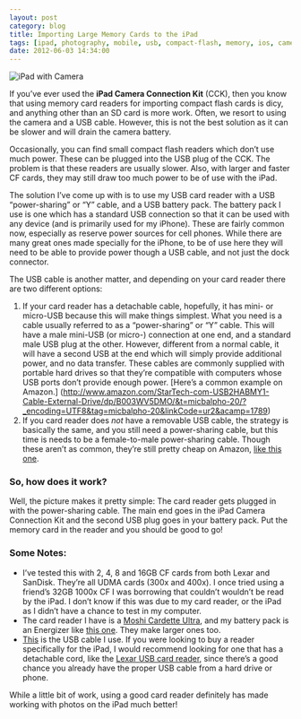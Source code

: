 ```yaml
---
layout: post
category: blog
title: Importing Large Memory Cards to the iPad
tags: [ipad, photography, mobile, usb, compact-flash, memory, ios, camera, import, aperture, iphoto]
date: 2012-06-03 14:34:00
---
```


![iPad with Camera](http://media.tumblr.com/tumblr_m522lv2XO31qjg6k8.jpg)


If you’ve ever used the **iPad Camera Connection Kit** (CCK), then you know that using memory card readers for importing compact flash cards is dicy, and anything other than an SD card is more work. Often, we resort to using the camera and a USB cable. However, this is not the best solution as it can be slower and will drain the camera battery.


Occasionally, you can find small compact flash readers which don’t use much power. These can be plugged into the USB plug of the CCK. The problem is that these readers are usually slower. Also, with larger and faster CF cards, they may still draw too much power to be of use with the iPad.

<!-- more -->

The solution I’ve come up with is to use my USB card reader with a USB “power-sharing” or “Y” cable, and a USB battery pack. The battery pack I use is one which has a standard USB connection so that it can be used with any device (and is primarily used for my iPhone). These are fairly common now, especially as reserve power sources for cell phones. While there are many great ones made specially for the iPhone, to be of use here they will need to be able to provide power though a USB cable, and not just the dock connector.


The USB cable is another matter, and depending on your card reader there are two different options:

1. If your card reader has a detachable cable, hopefully, it has mini- or micro-USB because this will make things simplest. What you need is a cable usually referred to as a “power-sharing” or “Y” cable. This will have a male mini-USB (or micro-) connection at one end, and a standard male USB plug at the other. However, different from a normal cable, it will have a second USB at the end which will simply provide additional power, and no data transfer. These cables are commonly supplied with portable hard drives so that they’re compatible with computers whose USB ports don’t provide enough power. [Here’s a common example on Amazon.] (http://www.amazon.com/StarTech-com-USB2HABMY1-Cable-External-Drive/dp/B003WV5DMO/&t=micbalpho-20/?_encoding=UTF8&tag=micbalpho-20&linkCode=ur2&acamp=1789)
2. If you card reader does <em>not</em> have a removable USB cable, the strategy is basically the same, and you still need a power-sharing cable, but this time is needs to be a female-to-male power-sharing cable. Though these aren’t as common, they’re still pretty cheap on Amazon, [like this one](http://www.amazon.com/gp/product/B0041CFFBM/&t=micbalpho-20/?ie=UTF8&tag=micbalpho-20&amp;linkCode=ur2&).

### So, how does it work? ###

Well, the picture makes it pretty simple: The card reader gets plugged in with the power-sharing cable. The main end goes in the iPad Camera Connection Kit and the second USB plug goes in your battery pack. Put the memory card in the reader and you should be good to go!


### Some Notes: ###

* I’ve tested this with 2, 4, 8 and 16GB CF cards from both Lexar and SanDisk. They’re all UDMA cards (300x and 400x). I once tried using a friend’s 32GB 1000x CF I was borrowing that couldn’t wouldn’t be read by the iPad. I don’t know if this was due to my card reader, or the iPad as I didn’t have a chance to test in my computer.
* The card reader I have is a [Moshi Cardette Ultra](http://www.amazon.com/Cardette-Media-Card-Reader-Black/dp/B000XPAG6K/&amp;t=micbalpho20/?_encoding=UTF8&amp;tag=micbalpho-20&amp;linkCode=ur2&amp;camp=1789&amp;creative=9325), and my battery pack is an Energizer like [this one](http://www.amazon.com/Energizer-XP2000-Universal-Rechargeable-Power/dp/B0029U2WWI/&amp;t=micbalpho-20/?_encoding=UTF8&amp;tag=micbalpho-20&amp;linkCode=ur2&amp;camp=1789&amp;creative=9325). They make larger ones too.
* [This](http://www.amazon.com/gp/product/B0041CFFBM/&amp;t=micbalpho-20/?ie=UTF8&amp;tag=micbalpho-20&amp;linkCode=ur2&amp;camp=1789&amp;creative=9325) is the USB cable I use. If you were looking to buy a reader specifically for the iPad, I would recommend looking for one that has a detachable cord, like the [Lexar USB card reader](http://www.amazon.com/Lexar-Media-Reader-Professional-LRW307URBNA/dp/B007FEFQDA/&amp;t=micbalpho-20/?_encoding=UTF8&amp;tag=micbalpho-20&amp;linkCode=ur2&amp;camp=1789&amp;creative=9325), since there’s a good chance you already have the proper USB cable from a hard drive or phone.


While a little bit of work, using a good card reader definitely has made working with photos on the iPad much better!
